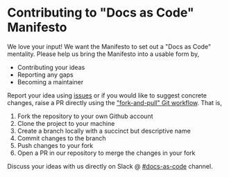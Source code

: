 # Contributing to "Docs as Code" Manifesto

We love your input! We want the Manifesto to set out a "Docs as Code" mentality. Please help us bring the Manifesto into a usable form by,

- Contributing your ideas
- Reporting any gaps
- Becoming a maintainer

Report your idea using [issues](https://github.com/twodrops/docs-as-code-manifesto/issues) or if you would like to suggest concrete changes, raise a PR directly using the ["fork-and-pull" Git workflow](https://github.com/susam/gitpr). That is,

1. Fork the repository to your own Github account
2. Clone the project to your machine
3. Create a branch locally with a succinct but descriptive name
4. Commit changes to the branch
5. Push changes to your fork
6. Open a PR in our repository to merge the changes in your fork

Discuss your ideas with us directly on Slack @ [#docs-as-code](https://writethedocs.slack.com/archives/C72NZ18FR) channel.